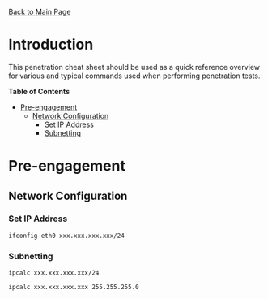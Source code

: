 [Back to Main Page](../index.html) 

# Introduction

This penetration cheat sheet should be used as a quick reference overview for various and typical commands used when performing penetration tests.

**Table of Contents** 

- [Pre-engagement](#pre-engagement)
    - [Network Configuration](#network-configuration)
        - [Set IP Address](#set-ip-address)
        - [Subnetting](#subnetting)


# Pre-engagement

## Network Configuration

### Set IP Address

`ifconfig eth0 xxx.xxx.xxx.xxx/24 `

### Subnetting

`ipcalc xxx.xxx.xxx.xxx/24`

`ipcalc xxx.xxx.xxx.xxx 255.255.255.0`
